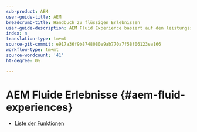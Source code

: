 ```yaml
---
sub-product: AEM
user-guide-title: AEM
breadcrumb-title: Handbuch zu flüssigen Erlebnissen
user-guide-description: AEM Fluid Experience basiert auf den leistungsstarken Funktionen von AEM Sites, AEM Dynamic Media und AEM Assets, um eine robuste Lösung für den Versand von kostenlosen Inhalten zu bieten.
index: n
translation-type: tm+mt
source-git-commit: e917a36f9b8748080e9ab770a7f58f06123ea166
workflow-type: tm+mt
source-wordcount: '41'
ht-degree: 0%

---
```



# AEM Fluide Erlebnisse {#aem-fluid-experiences}

+ [Liste der Funktionen](/help/fluid-experiences/feature-list.md)